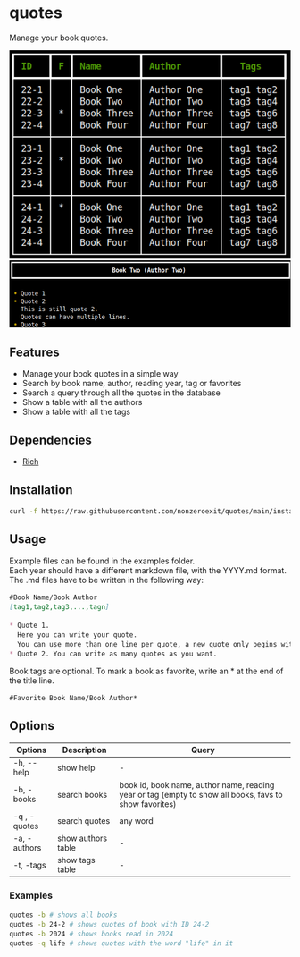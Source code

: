 # quotes

Manage your book quotes.

![books_table](./img/books_table.png)  
![books_quotes](./img/book_quotes.png)

## Features

* Manage your book quotes in a simple way
* Search by book name, author, reading year, tag or favorites
* Search a query through all the quotes in the database
* Show a table with all the authors
* Show a table with all the tags

## Dependencies

* [Rich](https://pypi.org/project/rich/)

## Installation

```bash
curl -f https://raw.githubusercontent.com/nonzeroexit/quotes/main/install.sh | sh
```

## Usage

Example files can be found in the examples folder.  
Each year should have a different markdown file, with the YYYY.md format. The .md files have to be written in the following way:

```markdown
#Book Name/Book Author
[tag1,tag2,tag3,...,tagn]

* Quote 1.
  Here you can write your quote.
  You can use more than one line per quote, a new quote only begins with "*"
* Quote 2. You can write as many quotes as you want.
```

Book tags are optional.
To mark a book as favorite, write an * at the end of the title line.

```markdown
#Favorite Book Name/Book Author*
```

## Options

| Options      | Description        | Query                                                                                                  |
| ------------ | ------------------ | ------------------------------------------------------------------------------------------------------ |
| -h, --help   | show help          | -                                                                                                      |
| -b, -books   | search books       | book id, book name, author name, reading year or tag (empty to show all books, favs to show favorites) |
| -q , -quotes | search quotes      | any word                                                                                               |
| -a, -authors | show authors table | -                                                                                                      |
| -t, -tags    | show tags table    | -                                                                                                      |

### Examples

```bash
quotes -b # shows all books
quotes -b 24-2 # shows quotes of book with ID 24-2
quotes -b 2024 # shows books read in 2024
quotes -q life # shows quotes with the word "life" in it
```
